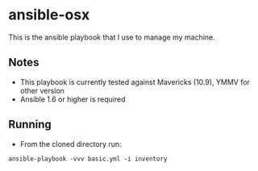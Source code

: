 ansible-osx
===========

This is the ansible playbook that I use to manage my machine.  

## Notes

* This playbook is currently tested against Mavericks (10.9), YMMV for other version
* Ansible 1.6 or higher is required

## Running
* From the cloned directory run:

```Shell
ansible-playbook -vvv basic.yml -i inventory
```
